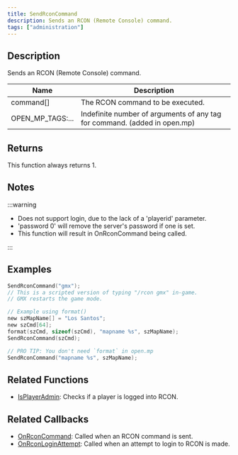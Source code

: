 ```yaml
---
title: SendRconCommand
description: Sends an RCON (Remote Console) command.
tags: ["administration"]
---
```


## Description

Sends an RCON (Remote Console) command.

| Name             | Description                                                               |
|------------------|---------------------------------------------------------------------------|
| command[]        | The RCON command to be executed.                                          |
| OPEN_MP_TAGS:... | Indefinite number of arguments of any tag for command. (added in open.mp) |

## Returns

This function always returns 1.

## Notes

:::warning

- Does not support login, due to the lack of a 'playerid' parameter.
- 'password 0' will remove the server's password if one is set.
- This function will result in OnRconCommand being called.

:::

## Examples

```c
SendRconCommand("gmx");
// This is a scripted version of typing "/rcon gmx" in-game.
// GMX restarts the game mode.

// Example using format()
new szMapName[] = "Los Santos";
new szCmd[64];
format(szCmd, sizeof(szCmd), "mapname %s", szMapName);
SendRconCommand(szCmd);

// PRO TIP: You don't need `format` in open.mp
SendRconCommand("mapname %s", szMapName);
```

## Related Functions

- [IsPlayerAdmin](IsPlayerAdmin): Checks if a player is logged into RCON.

## Related Callbacks

- [OnRconCommand](../callbacks/OnRconCommand): Called when an RCON command is sent.
- [OnRconLoginAttempt](../callbacks/OnRconLoginAttempt): Called when an attempt to login to RCON is made.
